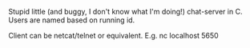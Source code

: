 Stupid little (and buggy, I don't know what I'm doing!) chat-server in C. Users are named based on running id.

Client can be netcat/telnet or equivalent. E.g. nc localhost 5650
